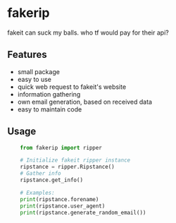 # fakerip

fakeit can suck my balls. who tf would pay for their api?


## Features

- small package
- easy to use
- quick web request to fakeit's website
- information gathering
- own email generation, based on received data
- easy to maintain code


## Usage

```py
    from fakerip import ripper

    # Initialize fakeit ripper instance
    ripstance = ripper.Ripstance()
    # Gather info
    ripstance.get_info()

    # Examples:
    print(ripstance.forename)
    print(ripstance.user_agent)
    print(ripstance.generate_random_email())
```
    
